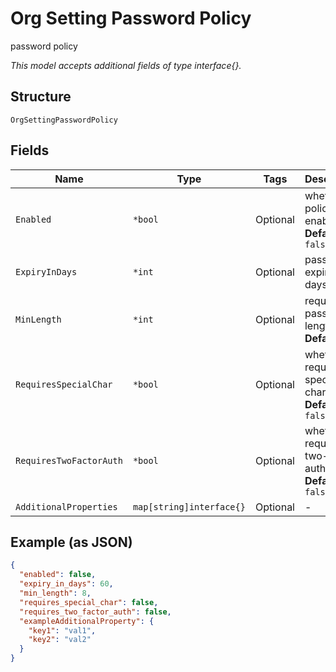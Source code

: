 
# Org Setting Password Policy

password policy

*This model accepts additional fields of type interface{}.*

## Structure

`OrgSettingPasswordPolicy`

## Fields

| Name | Type | Tags | Description |
|  --- | --- | --- | --- |
| `Enabled` | `*bool` | Optional | whether the policy is enabled<br>**Default**: `false` |
| `ExpiryInDays` | `*int` | Optional | password expiry in days |
| `MinLength` | `*int` | Optional | required password length<br>**Default**: `8` |
| `RequiresSpecialChar` | `*bool` | Optional | whether to require special character<br>**Default**: `false` |
| `RequiresTwoFactorAuth` | `*bool` | Optional | whether to require two-factor auth<br>**Default**: `false` |
| `AdditionalProperties` | `map[string]interface{}` | Optional | - |

## Example (as JSON)

```json
{
  "enabled": false,
  "expiry_in_days": 60,
  "min_length": 8,
  "requires_special_char": false,
  "requires_two_factor_auth": false,
  "exampleAdditionalProperty": {
    "key1": "val1",
    "key2": "val2"
  }
}
```

